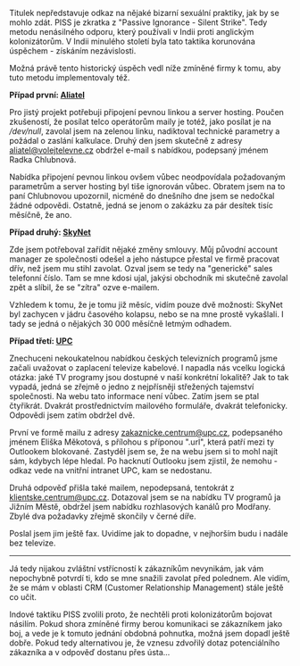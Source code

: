 <!-- dcterms:identifier = riderweblog#111 -->
<!-- dcterms:title = PISS na zákazníka -->
<!-- np9:categoryId = 2 -->
<!-- x4w:category = Lidé a jiná zvěř -->
<!-- np9:authorId = 1 -->
<!-- np9:authorEmail = michal.valasek@altairis.cz -->
<!-- dcterms:creator = Michal Altair Valášek -->
<!-- dcterms:created = 2003-12-15T19:43:08+01:00 -->
<!-- dcterms:dateAccepted = 2003-12-15T19:43:08+01:00 -->

Titulek nepředstavuje odkaz na nějaké bizarní sexuální praktiky, jak by se mohlo zdát. PISS je zkratka z "Passive Ignorance - Silent Strike". Tedy metodu nenásilného odporu, který používali v Indii proti anglickým kolonizátorům. V Indii minulého století byla tato taktika korunována úspěchem - získáním nezávislosti.

Možná právě tento historický úspěch vedl níže zmíněné firmy k tomu, aby tuto metodu implementovaly též.

<strong>Případ první: [Aliatel](http://www.volejtelevne.cz/)</strong>

Pro jistý projekt potřebuji připojení pevnou linkou a server hosting. Poučen zkušeností, že posílat telco operátorům maily je totéž, jako posílat je na <em>/dev/null</em>, zavolal jsem na zelenou linku, nadiktoval technické parametry a požádal o zaslání kalkulace. Druhý den jsem skutečně z adresy [aliatel@volejtelevne.cz](mailto:aliatel@volejtelevne.cz) obdržel e-mail s nabídkou, podepsaný jménem Radka Chlubnová.

Nabídka připojení pevnou linkou ovšem vůbec neodpovídala požadovaným parametrům a server hosting byl tiše ignorován vůbec. Obratem jsem na to paní Chlubnovou upozornil, nicméně do dnešního dne jsem se nedočkal žádné odpovědi. Ostatně, jedná se jenom o zakázku za pár desítek tisíc měsíčně, že ano.

<strong>Případ druhý: [SkyNet](http://www.skynet.cz/)</strong>

Zde jsem potřeboval zařídit nějaké změny smlouvy. Můj původní account manager ze společnosti odešel a jeho nástupce přestal ve firmě pracovat dřív, než jsem mu stihl zavolat. Ozval jsem se tedy na "generické" sales telefonní číslo. Tam se mne kdosi ujal, jakýsi obchodník mi skutečně zavolal zpět a slíbil, že se "zítra" ozve e-mailem.

Vzhledem k tomu, že je tomu již měsíc, vidím pouze dvě možnosti: SkyNet byl zachycen v jádru časového kolapsu, nebo se na mne prostě vykašlali. I tady se jedná o nějakých 30 000 měsíčně letmým odhadem.

<strong>Případ třetí: [UPC](http://www.upc.cz/)</strong>

Znechuceni nekoukatelnou nabídkou českých televizních programů jsme začali uvažovat o zaplacení televize kabelové. I napadla nás vcelku logická otázka: jaké TV programy jsou dostupné v naší konkrétní lokalitě? Jak to tak vypadá, jedná se zřejmě o jedno z nejpřísněji střežených tajemství společnosti. Na webu tato informace není vůbec. Zatím jsem se ptal čtyřikrát. Dvakrát prostřednictvím mailového formuláře, dvakrát telefonicky. Odpovědi jsem zatím obdržel dvě. 

První ve formě mailu z adresy [zakaznicke.centrum@upc.cz](mailto:zakaznicke.centrum@upc.cz), podepsaného jménem Eliška Měkotová, s přílohou s příponou ".url", která patří mezi ty Outlookem blokované. Zastyděl jsem se, že na webu jsem si to mohl najít sám, kdybych lépe hledal. Po hacknutí Outlooku jsem zjistil, že nemohu - odkaz vede na vnitřní intranet UPC, kam se nedostanu.

Druhá odpověď přišla také mailem, nepodepsaná, tentokrát z [klientske.centrum@upc.cz](mailto:klientske.centrum@upc.cz). Dotazoval jsem se na nabídku TV programů ja Jižním Městě, obdržel jsem nabídku rozhlasových kanálů pro Modřany. Zbylé dva požadavky zřejmě skončily v černé díře.

Poslal jsem jim ještě fax. Uvidíme jak to dopadne, v nejhorším budu i nadále bez televize.

-----

Já tedy nijakou zvláštní vstřícností k zákazníkům nevynikám, jak vám nepochybně potvrdí ti, kdo se mne snažili zavolat před polednem. Ale vidím, že se mám v oblasti CRM (Customer Relationship Management) stále ještě co učit.

Indové taktiku PISS zvolili proto, že nechtěli proti kolonizátorům bojovat násilím. Pokud shora zmíněné firmy berou komunikaci se zákazníkem jako boj, a vede je k tomuto jednání obdobná pohnutka, možná jsem dopadl ještě dobře. Pokud tedy alternativou je, že vznesu zdvořilý dotaz potenciálního zákazníka a v odpověď dostanu přes ústa...